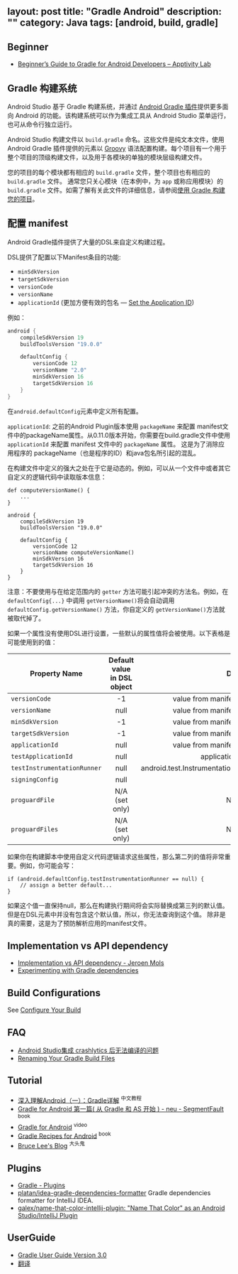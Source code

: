 layout: post
title: "Gradle Android"
description: ""
category: Java
tags: [android, build, gradle]
---
## Beginner

- [Beginner’s Guide to Gradle for Android Developers – Apptivity Lab](https://journals.apptivitylab.com/beginners-guide-to-gradle-for-android-developers-7972bfdf0668)


## Gradle 构建系统

Android Studio 基于 Gradle 构建系统，并通过 [Android Gradle 插件](https://developer.android.com/tools/revisions/gradle-plugin.html)提供更多面向 Android 的功能。该构建系统可以作为集成工具从 Android Studio 菜单运行，也可从命令行独立运行。

Android Studio 构建文件以 `build.gradle` 命名。这些文件是纯文本文件，使用 Android Gradle 插件提供的元素以 [Groovy](http://groovy.codehaus.org/) 语法配置构建。每个项目有一个用于整个项目的顶级构建文件，以及用于各模块的单独的模块层级构建文件。

您的项目的每个模块都有相应的 `build.gradle`
文件，整个项目也有相应的 `build.gradle` 文件。
通常您只关心模块（在本例中，为 `app` 或称应用模块）的 `build.gradle`
文件。如需了解有关此文件的详细信息，请参阅[使用
Gradle 构建您的项目](https://developer.android.com/studio/build/index.html)。

## 配置 manifest

Android Gradle插件提供了大量的DSL来自定义构建过程。

DSL提供了配置以下Manifest条目的功能:

- `minSdkVersion`
- `targetSdkVersion`
- `versionCode`
- `versionName`
- `applicationId` (更加方便有效的包名 — [Set the Application ID](https://developer.android.com/studio/build/application-id.html))

例如：

```gradle
android {
    compileSdkVersion 19
    buildToolsVersion "19.0.0"

    defaultConfig {
        versionCode 12
        versionName "2.0"
        minSdkVersion 16
        targetSdkVersion 16
    }
}
```

在`android.defaultConfig`元素中定义所有配置。

`applicationId`: 之前的Android Plugin版本使用 `packageName` 来配置 manifest文件中的packageName属性。从0.11.0版本开始，你需要在build.gradle文件中使用 `applicationId` 来配置 manifest 文件中的 `packageName` 属性。
这是为了消除应用程序的 packageName（也是程序的ID）和java包名所引起的混乱。

在构建文件中定义的强大之处在于它是动态的。例如，可以从一个文件中或者其它自定义的逻辑代码中读取版本信息：

```
def computeVersionName() {
    ...
}

android {
    compileSdkVersion 19
    buildToolsVersion "19.0.0"

    defaultConfig {
        versionCode 12
        versionName computeVersionName()
        minSdkVersion 16
        targetSdkVersion 16
    }
}
```

注意：不要使用与在给定范围内的 `getter` 方法可能引起冲突的方法名。例如，在 `defaultConfig{...}` 中调用 `getVersionName()`将会自动调用 `defaultConfig.getVersionName()` 方法，你自定义的 `getVersionName()`方法就被取代掉了。

如果一个属性没有使用DSL进行设置，一些默认的属性值将会被使用。以下表格是可能使用到的值：

Property Name               | Default value in DSL object |      Default value
--------------------------- |:---------------------:| --------------------:
`versionCode`               |             -1              |         value from manifest if present
`versionName`               |            null             |         value from manifest if present
`minSdkVersion`             |             -1              |         value from manifest if present
`targetSdkVersion`          |             -1              |         value from manifest if present
`applicationId`             |            null             |         value from manifest if present
`testApplicationId`         |            null   | applicationId + “.test”
`testInstrumentationRunner` |  null   | android.test.InstrumentationTestRunner
`signingConfig`             |    null  | null
`proguardFile`              |       N/A (set only)|  N/A (set only)
`proguardFiles`             |       N/A (set only)   |N/A (set only)

如果你在构建脚本中使用自定义代码逻辑请求这些属性，那么第二列的值将非常重要。例如，你可能会写：

```
if (android.defaultConfig.testInstrumentationRunner == null) {
    // assign a better default...
}
```

如果这个值一直保持null，那么在构建执行期间将会实际替换成第三列的默认值。但是在DSL元素中并没有包含这个默认值，所以，你无法查询到这个值。
除非是真的需要，这是为了预防解析应用的manifest文件。

## Implementation vs API dependency

- [Implementation vs API dependency - Jeroen Mols](https://jeroenmols.com/blog/2017/06/14/androidstudio3/)
- [Experimenting with Gradle dependencies](http://alexfu.github.io/android/2017/11/07/experimenting-with-gradle-dependencies.html)

## Build Configurations

See [Configure Your Build](https://developer.android.com/studio/build/index.html#build-config)

## FAQ

- [Android Studio集成 crashlytics 后无法编译的问题](http://blog.csdn.net/zhuobattle/article/details/50555393)
- [Renaming Your Gradle Build Files](http://www.developerphil.com/renaming-your-gradle-build-files)

## Tutorial

- [深入理解Android（一）：Gradle详解](http://www.infoq.com/cn/articles/android-in-depth-gradle) <sup>中文教程</sup>
- [Gradle for Android 第一篇( 从 Gradle 和 AS 开始 ) - neu - SegmentFault](https://segmentfault.com/a/1190000004229002) <sup>book</sup>
- [Gradle for Android](https://www.safaribooksonline.com/library/view/gradle-for-android/9781491941102/) <sup>video</sup>
- [Gradle Recipes for Android](https://www.safaribooksonline.com/library/view/gradle-recipes-for/9781491947272/) <sup>book</sup>
- [Bruce Lee's Blog](http://blog.jinkuyinku.com/) <sup>大头鬼</sup>

## Plugins

- [Gradle - Plugins](https://plugins.gradle.org/)
- [platan/idea-gradle-dependencies-formatter](https://github.com/platan/idea-gradle-dependencies-formatter) Gradle dependencies formatter for IntelliJ IDEA.
- [galex/name-that-color-intellij-plugin: "Name That Color" as an Android Studio/IntelliJ Plugin](https://github.com/galex/name-that-color-intellij-plugin) 

## UserGuide

- [Gradle User Guide Version 3.0](https://docs.gradle.org/current/userguide/userguide.html)
- [翻译](http://avatarqing.github.io/Gradle-Plugin-User-Guide-Chinese-Verision/)